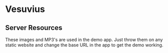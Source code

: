 # Vesuvius

## Server Resources

These images and MP3's are used in the demo app. Just throw them on any static
website and change the base URL in the app to get the demo working.

